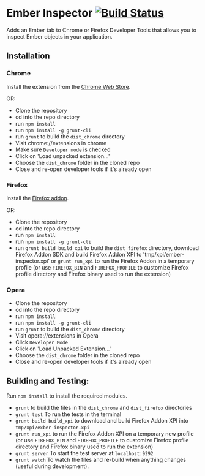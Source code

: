 Ember Inspector [![Build Status](https://secure.travis-ci.org/emberjs/ember-inspector.png?branch=master)](http://travis-ci.org/emberjs/ember-inspector)
===============

Adds an Ember tab to Chrome or Firefox Developer Tools that allows you to inspect
Ember objects in your application.

Installation
------------

### Chrome

Install the extension from the [Chrome Web Store](https://chrome.google.com/webstore/detail/ember-inspector/bmdblncegkenkacieihfhpjfppoconhi).

OR:

- Clone the repository
- cd into the repo directory
- run `npm install`
- run `npm install -g grunt-cli`
- run `grunt` to build the `dist_chrome` directory
- Visit chrome://extensions in chrome
- Make sure `Developer mode` is checked
- Click on 'Load unpacked extension...'
- Choose the `dist_chrome` folder in the cloned repo
- Close and re-open developer tools if it's already open

### Firefox

Install the [Firefox addon](https://addons.mozilla.org/en-US/firefox/addon/ember-inspector/).

OR:

- Clone the repository
- cd into the repo directory
- run `npm install`
- run `npm install -g grunt-cli`
- run `grunt build build_xpi` to build the `dist_firefox` directory, download Firefox Addon SDK and build Firefox Addon XPI to 'tmp/xpi/ember-inspector.xpi'
  or `grunt run_xpi` to run the Firefox Addon in a temporary profile (or use `FIREFOX_BIN` and `FIREFOX_PROFILE` to customize Firefox profile directory and Firefox binary used to run the extension)

### Opera

- Clone the repository
- cd into the repo directory
- run `npm install`
- run `npm install -g grunt-cli`
- run `grunt` to build the `dist_chrome` directory
- Visit opera://extensions in Opera
- Click `Developer Mode`
- Click on 'Load Unpacked Extension...'
- Choose the `dist_chrome` folder in the cloned repo
- Close and re-open developer tools if it's already open

Building and Testing:
--------------------

Run `npm install` to install the required modules.

- `grunt` to build the files in the `dist_chrome` and `dist_firefox` directories
- `grunt test` To run the tests in the terminal
- `grunt build build_xpi` to download and build Firefox Addon XPI into `tmp/xpi/exber-inspector.xpi`
- `grunt run_xpi` to run the Firefox Addon XPI on a temporary new profile (or use `FIREFOX_BIN` and `FIREFOX_PROFILE` to customize Firefox profile directory and Firefox binary used to run the extension)
- `grunt server` To start the test server at `localhost:9292`
- `grunt watch` To watch the files and re-build when anything changes (useful during development).


[s3-builds]: http://ember-extension.s3-website-us-east-1.amazonaws.com/
[latest-build]: http://ember-extension.s3-website-us-east-1.amazonaws.com/ember-extension-latest.zip
